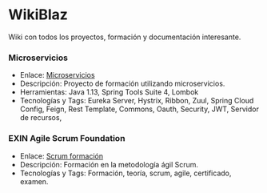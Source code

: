 # WikiBlaz
Wiki con todos los proyectos, formación y documentación interesante.
### Microservicios
* Enlace: [Microservicios](https://github.com/JuanCBM/microservicios/wiki)
* Descripción: Proyecto de formación utilizando microservicios.
* Herramientas: Java 1.13, Spring Tools Suite 4, Lombok
* Tecnologías y Tags: Eureka Server, Hystrix, Ribbon, Zuul, Spring Cloud Config, Feign, Rest Template, Commons, Oauth, Security, JWT, Servidor de recursos,


### EXIN Agile Scrum Foundation
* Enlace: [Scrum formación](https://github.com/JuanCBM/formacion-exin)
* Descripción: Formación en la metodología ágil Scrum.
* Tecnologías y Tags: Formación, teoría, scrum, agile, certificado, examen.
